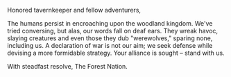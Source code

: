 
Honored tavernkeeper and fellow adventurers,

The humans persist in encroaching upon the woodland kingdom. We've tried conversing, but alas, our words fall on deaf ears. They wreak havoc, slaying creatures and even those they dub "werewolves," sparing none, including us. A declaration of war is not our aim; we seek defense while devising a more formidable strategy. Your alliance is sought – stand with us.

With steadfast resolve, The Forest Nation.